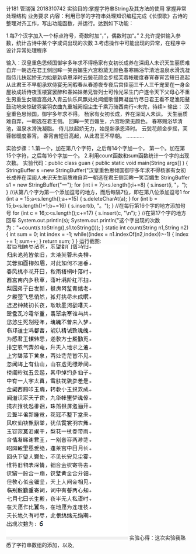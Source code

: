计181 管瑞强 2018310742
实验目的:掌握字符串String及其方法的使用  掌握异常处理结构
业务要求
内容：利用已学的字符串处理知识编程完成《长恨歌》古诗的整理对齐工作，写出功能函数，并运行。达到如下功能：

1.每7个汉字加入一个标点符号，奇数时加“，”，偶数时加“。”
2.允许提供输入参数，统计古诗中某个字或词出现的次数
3.考虑操作中可能出现的异常，在程序中设计异常处理程序

输入：汉皇重色思倾国御宇多年求不得杨家有女初长成养在深闺人未识天生丽质难自弃一朝选在君王侧回眸一笑百媚生六宫粉黛无颜色春寒赐浴华清池温泉水滑洗凝脂侍儿扶起娇无力始是新承恩泽时云鬓花颜金步摇芙蓉帐暖度春宵春宵苦短日高起从此君王不早朝承欢侍宴无闲暇春从春游夜专夜后宫佳丽三千人三千宠爱在一身金屋妆成娇侍夜玉楼宴罢醉和春姊妹弟兄皆列士可怜光采生门户遂令天下父母心不重生男重生女骊宫高处入青云仙乐风飘处处闻缓歌慢舞凝丝竹尽日君王看不足渔阳鼙鼓动地来惊破霓裳羽衣曲九重城阙烟尘生千乘万骑西南行<未完，待续>
输出：
汉皇重色思倾国，御宇多年求不得。
杨家有女初长成，养在深闺人未识。
天生丽质难自弃，一朝选在君王侧。
回眸一笑百媚生，六宫粉黛无颜色。
春寒赐浴华清池，温泉水滑洗凝脂。
侍儿扶起娇无力，始是新承恩泽时。
云鬓花颜金步摇，芙蓉帐暖度春宵。
春宵苦短日高起，从此君王不早朝。
…………

实验步骤：1.第一个，加在第八个字符，之后每14个字加一个，       第一个。加在第15个字符，之后每16个字加一个。
         2.利用count函数和sum函数统计一个字的出现次数。
实验代码：public class guan {
        public static void main(String args[] ) {
	    StringBuffer s =new StringBuffer("汉皇重色思倾国御宇多年求不得杨家有女初长成养在深闺人未识天生丽质难自弃一朝选在君王侧回眸一笑百媚生
	       StringBuffer s1 = new StringBuffer("一");
	    for (int i = 7;i<s.length();i+=8) {
	        s.insert(i, "，");
	            }
	               //从第八个字为第一个添加逗号的地方，而后每隔7位，即在第八位添加逗号1
	       for (int a = 15;a<s.length();a+=15) {
	        s.deleteCharAt(a);
	            }
	        for (int b = 15;b<s.length()+1;b+=16) {
	             s.insert(b, "。");
	            }
	        //在每行第16个字的地方添加句号
	        for (int c = 16;c<s.length();c+=17) {
	            s.insert(c, "\n");
	            }
	        //在第17个字的地方回车
	       System.out.println(s);
	       System.out.println("这个字出现的次数为："+count(s.toString(),s1.toString()));
	   }
	  static int count(String n1,String n2) {
	    int sum = 0;
	    int index = -1;
	    while((index = n1.indexOf(n2,index))>-1) {
	     index += 1;
	     sum++;
	    }
	    return sum;
	  }
	}
  运行截图:![image](https://github.com/lala-haha74/innovation/blob/master/%E6%88%AA%E5%9B%BE.png)
  实验心得：这次实验我熟悉了字符串数组的添加，以及,

